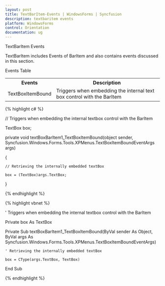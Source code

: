 ```yaml
---
layout: post
title: TextBarItem-Events | WindowsForms | Syncfusion
description: textbaritem events
platform: WindowsForms
control: Orientation
documentation: ug
---
```


 TextBarItem Events

 TextBarItem includes Events of BarItem and also contains events discussed in this section. 

Events Table

<table>
<tr>
<th>
Events</th><th>
Description</th></tr>
<tr>
<td>
TextBoxItemBound</td><td>
Triggers when embedding the internal text box control with the BarItem</td></tr>
</table>


{% highlight c# %}



// Triggers when embedding the internal textbox control with the BarItem

TextBox box;

private void textBoxBarItem1_TextBoxItemBound(object sender, Syncfusion.Windows.Forms.Tools.XPMenus.TextBoxItemBoundEventArgs args)

{

    // Retrieving the internally embedded textBox

    box = (TextBox)args.TextBox;

}

{% endhighlight %}

{% highlight vbnet %}



' Triggers when embedding the internal textbox control with the BarItem

Private box As TextBox

Private Sub textBoxBarItem1_TextBoxItemBound(ByVal sender As Object, ByVal args As Syncfusion.Windows.Forms.Tools.XPMenus.TextBoxItemBoundEventArgs)



    ' Retrieving the internally embedded textBox

    box = CType(args.TextBox, TextBox)



End Sub

{% endhighlight %}



